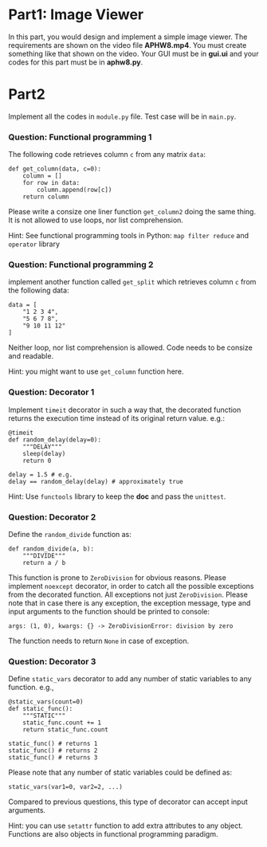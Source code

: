 # Part1: Image Viewer
In this part, you would design and implement a simple image viewer. The requirements are shown on the video file **APHW8.mp4**. You must create something like that shown on the video. Your GUI must be in **gui.ui** and your codes for this part must be in **aphw8.py**.

# Part2
Implement all the codes in `module.py` file. Test case will be in `main.py`.

### Question: Functional programming 1

The following code retrieves column `c` from any matrix `data`:

```
def get_column(data, c=0):
    column = []
    for row in data:
        column.append(row[c])
    return column

```

Please write a consize one liner function `get_column2` doing the same thing. It is not
allowed to use loops, nor list comprehension.

Hint: See functional programming tools in Python: `map filter reduce` and `operator` library

### Question: Functional programming 2

implement another function called `get_split` which retrieves column `c` from the following data:

```
data = [
    "1 2 3 4",
    "5 6 7 8",
    "9 10 11 12"
]
```

Neither loop, nor list comprehension is allowed. Code needs to be consize and readable.

Hint: you might want to use `get_column` function here.

### Question: Decorator 1

Implement `timeit` decorator in such a way that, the decorated function returns the execution time instead of its original return value. e.g.:

```
@timeit
def random_delay(delay=0):
    """DELAY"""
    sleep(delay)
    return 0

delay = 1.5 # e.g.
delay == random_delay(delay) # approximately true
```

Hint: Use `functools` library to keep the **doc** and pass the `unittest`.

### Question: Decorator 2

Define the `random_divide` function as:

```
def random_divide(a, b):
    """DIVIDE"""
    return a / b
```

This function is prone to `ZeroDivision` for obvious reasons. Please implement `noexcept` decorator, in order to catch all the possible exceptions from the decorated function. All exceptions not just `ZeroDivision`. Please note that in case there is any exception, the exception message, type and input arguments to the function should be printed to console:

`args: (1, 0), kwargs: {} -> ZeroDivisionError: division by zero`

The function needs to return `None` in case of exception.

### Question: Decorator 3

Define `static_vars` decorator to add any number of static variables to any function. e.g.,

```
@static_vars(count=0)
def static_func():
    """STATIC"""
    static_func.count += 1
    return static_func.count

static_func() # returns 1
static_func() # returns 2
static_func() # returns 3
```

Please note that any number of static variables could be defined as:

`static_vars(var1=0, var2=2, ...)`

Compared to previous questions, this type of decorator can accept input arguments.

Hint: you can use `setattr` function to add extra attributes to any object. Functions are also objects in functional programming paradigm.
